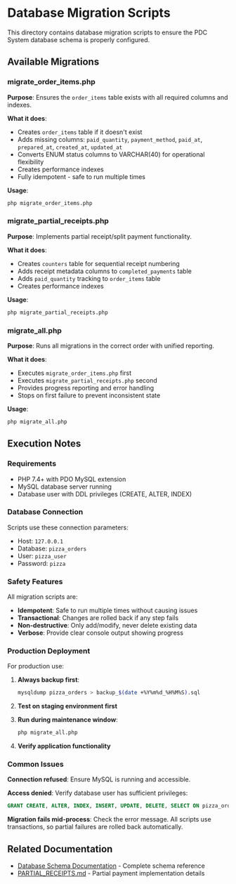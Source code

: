 # Database Migration Scripts

This directory contains database migration scripts to ensure the PDC System database schema is properly configured.

## Available Migrations

### migrate_order_items.php
**Purpose**: Ensures the `order_items` table exists with all required columns and indexes.

**What it does**:
- Creates `order_items` table if it doesn't exist
- Adds missing columns: `paid_quantity`, `payment_method`, `paid_at`, `prepared_at`, `created_at`, `updated_at`
- Converts ENUM status columns to VARCHAR(40) for operational flexibility
- Creates performance indexes
- Fully idempotent - safe to run multiple times

**Usage**:
```bash
php migrate_order_items.php
```

### migrate_partial_receipts.php
**Purpose**: Implements partial receipt/split payment functionality.

**What it does**:
- Creates `counters` table for sequential receipt numbering
- Adds receipt metadata columns to `completed_payments` table
- Adds `paid_quantity` tracking to `order_items` table
- Creates performance indexes

**Usage**:
```bash
php migrate_partial_receipts.php
```

### migrate_all.php
**Purpose**: Runs all migrations in the correct order with unified reporting.

**What it does**:
- Executes `migrate_order_items.php` first
- Executes `migrate_partial_receipts.php` second  
- Provides progress reporting and error handling
- Stops on first failure to prevent inconsistent state

**Usage**:
```bash
php migrate_all.php
```

## Execution Notes

### Requirements
- PHP 7.4+ with PDO MySQL extension
- MySQL database server running
- Database user with DDL privileges (CREATE, ALTER, INDEX)

### Database Connection
Scripts use these connection parameters:
- Host: `127.0.0.1`
- Database: `pizza_orders`
- User: `pizza_user`
- Password: `pizza`

### Safety Features
All migration scripts are:
- **Idempotent**: Safe to run multiple times without causing issues
- **Transactional**: Changes are rolled back if any step fails  
- **Non-destructive**: Only add/modify, never delete existing data
- **Verbose**: Provide clear console output showing progress

### Production Deployment
For production use:

1. **Always backup first**:
   ```bash
   mysqldump pizza_orders > backup_$(date +%Y%m%d_%H%M%S).sql
   ```

2. **Test on staging environment first**

3. **Run during maintenance window**:
   ```bash
   php migrate_all.php
   ```

4. **Verify application functionality**

### Common Issues

**Connection refused**: Ensure MySQL is running and accessible.

**Access denied**: Verify database user has sufficient privileges:
```sql
GRANT CREATE, ALTER, INDEX, INSERT, UPDATE, DELETE, SELECT ON pizza_orders.* TO 'pizza_user'@'%';
```

**Migration fails mid-process**: Check the error message. All scripts use transactions, so partial failures are rolled back automatically.

## Related Documentation

- [Database Schema Documentation](../docs/database-schema.md) - Complete schema reference
- [PARTIAL_RECEIPTS.md](../PARTIAL_RECEIPTS.md) - Partial payment implementation details